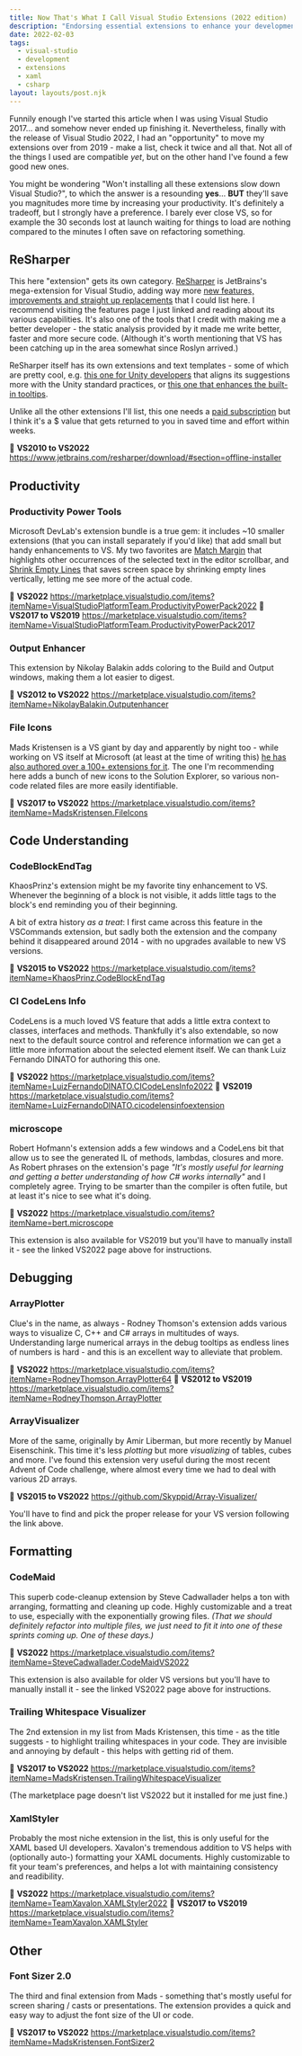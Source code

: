 ```yaml
---
title: Now That's What I Call Visual Studio Extensions (2022 edition)
description: "Endorsing essential extensions to enhance your development environment."
date: 2022-02-03
tags:
  - visual-studio
  - development
  - extensions
  - xaml
  - csharp
layout: layouts/post.njk
---
```


Funnily enough I've started this article when I was using Visual Studio 2017... and somehow never ended up finishing it. Nevertheless, finally with the release of Visual Studio 2022, I had an "opportunity" to move my extensions over from 2019 - make a list, check it twice and all that. Not all of the things I used are compatible _yet_, but on the other hand I've found a few good new ones.

You might be wondering "Won't installing all these extensions slow down Visual Studio?", to which the answer is a resounding **yes**... **BUT** they'll save you magnitudes more time by increasing your productivity. It's definitely a tradeoff, but I strongly have a preference. I barely ever close VS, so for example the 30 seconds lost at launch waiting for things to load are nothing compared to the minutes I often save on refactoring something.

## ReSharper

This here "extension" gets its own category. [ReSharper](https://www.jetbrains.com/resharper/) is JetBrains's mega-extension for Visual Studio, adding way more [new features, improvements and straight up replacements](https://www.jetbrains.com/resharper/features/) that I could list here. I recommend visiting the features page I just linked and reading about its various capabilities. It's also one of the tools that I credit with making me a better developer - the static analysis provided by it made me write better, faster and more secure code. (Although it's worth mentioning that VS has been catching up in the area somewhat since Roslyn arrived.)

ReSharper itself has its own extensions and text templates - some of which are pretty cool, e.g. [this one for Unity developers](https://plugins.jetbrains.com/plugin/11629-unity-support) that aligns its suggestions more with the Unity standard practices, or [this one that enhances the built-in tooltips](https://plugins.jetbrains.com/plugin/11621-enhanced-tooltip).

Unlike all the other extensions I'll list, this one needs a [paid subscription](https://www.jetbrains.com/resharper/buy/#personal) but I think it's a $ value that gets returned to you in saved time and effort within weeks.

💾 **VS2010 to VS2022** https://www.jetbrains.com/resharper/download/#section=offline-installer

## Productivity

### Productivity Power Tools

Microsoft DevLab's extension bundle is a true gem: it includes ~10 smaller extensions (that you can install separately if you'd like) that add small but handy enhancements to VS. My two favorites are [Match Margin](https://marketplace.visualstudio.com/items?itemName=VisualStudioPlatformTeam.MatchMargin2022) that highlights other occurrences of the selected text in the editor scrollbar, and [Shrink Empty Lines](https://marketplace.visualstudio.com/items?itemName=VisualStudioPlatformTeam.SyntacticLineCompression2022) that saves screen space by shrinking empty lines vertically, letting me see more of the actual code.

💾 **VS2022** https://marketplace.visualstudio.com/items?itemName=VisualStudioPlatformTeam.ProductivityPowerPack2022
💾 **VS2017 to VS2019** https://marketplace.visualstudio.com/items?itemName=VisualStudioPlatformTeam.ProductivityPowerPack2017

### Output Enhancer

This extension by Nikolay Balakin adds coloring to the Build and Output windows, making them a lot easier to digest.

💾 **VS2012 to VS2022** https://marketplace.visualstudio.com/items?itemName=NikolayBalakin.Outputenhancer

### File Icons

Mads Kristensen is a VS giant by day and apparently by night too - while working on VS itself at Microsoft (at least at the time of writing this) [he has also authored over a 100+ extensions for it](https://marketplace.visualstudio.com/publishers/MadsKristensen). The one I'm recommending here adds a bunch of new icons to the Solution Explorer, so various non-code related files are more easily identifiable.

💾 **VS2017 to VS2022** https://marketplace.visualstudio.com/items?itemName=MadsKristensen.FileIcons

## Code Understanding

### CodeBlockEndTag

KhaosPrinz's extension might be my favorite tiny enhancement to VS. Whenever the beginning of a block is not visible, it adds little tags to the block's end reminding you of their beginning.

A bit of extra history _as a treat_: I first came across this feature in the VSCommands extension, but sadly both the extension and the company behind it disappeared around 2014 - with no upgrades available to new VS versions.

💾 **VS2015 to VS2022** https://marketplace.visualstudio.com/items?itemName=KhaosPrinz.CodeBlockEndTag

### CI CodeLens Info

CodeLens is a much loved VS feature that adds a little extra context to classes, interfaces and methods. Thankfully it's also extendable, so now next to the default source control and reference information we can get a little more information about the selected element itself. We can thank Luiz Fernando DINATO for authoring this one.

💾 **VS2022** https://marketplace.visualstudio.com/items?itemName=LuizFernandoDINATO.CICodeLensInfo2022
💾 **VS2019** https://marketplace.visualstudio.com/items?itemName=LuizFernandoDINATO.cicodelensinfoextension

### microscope

Robert Hofmann's extension adds a few windows and a CodeLens bit that allow us to see the generated IL of methods, lambdas, closures and more. As Robert phrases on the extension's page _"It's mostly useful for learning and getting a better understanding of how C# works internally"_ and I completely agree. Trying to be smarter than the compiler is often futile, but at least it's nice to see what it's doing.

💾 **VS2022** https://marketplace.visualstudio.com/items?itemName=bert.microscope

This extension is also available for VS2019 but you'll have to manually install it - see the linked VS2022 page above for instructions.

## Debugging

### ArrayPlotter

Clue's in the name, as always - Rodney Thomson's extension adds various ways to visualize C, C++ and C# arrays in multitudes of ways. Understanding large numerical arrays in the debug tooltips as endless lines of numbers is hard - and this is an excellent way to alleviate that problem.

💾 **VS2022** https://marketplace.visualstudio.com/items?itemName=RodneyThomson.ArrayPlotter64
💾 **VS2012 to VS2019** https://marketplace.visualstudio.com/items?itemName=RodneyThomson.ArrayPlotter

### ArrayVisualizer

More of the same, originally by Amir Liberman, but more recently by Manuel Eisenschink. This time it's less _plotting_ but more _visualizing_ of tables, cubes and more. I've found this extension very useful during the most recent Advent of Code challenge, where almost every time we had to deal with various 2D arrays.

💾 **VS2015 to VS2022** https://github.com/Skyppid/Array-Visualizer/

You'll have to find and pick the proper release for your VS version following the link above.

## Formatting

### CodeMaid

This superb code-cleanup extension by Steve Cadwallader helps a ton with arranging, formatting and cleaning up code. Highly customizable and a treat to use, especially with the exponentially growing files. _(That we should definitely refactor into multiple files, we just need to fit it into one of these sprints coming up. One of these days.)_

💾 **VS2022** https://marketplace.visualstudio.com/items?itemName=SteveCadwallader.CodeMaidVS2022

This extension is also available for older VS versions but you'll have to manually install it - see the linked VS2022 page above for instructions.

### Trailing Whitespace Visualizer

The 2nd extension in my list from Mads Kristensen, this time - as the title suggests - to highlight trailing whitespaces in your code. They are invisible and annoying by default - this helps with getting rid of them.

💾 **VS2017 to VS2022** https://marketplace.visualstudio.com/items?itemName=MadsKristensen.TrailingWhitespaceVisualizer

(The marketplace page doesn't list VS2022 but it installed for me just fine.)

### XamlStyler

Probably the most niche extension in the list, this is only useful for the XAML based UI developers. Xavalon's tremendous addition to VS helps with (optionally auto-) formatting your XAML documents. Highly customizable to fit your team's preferences, and helps a lot with maintaining consistency and readibility.

💾 **VS2022** https://marketplace.visualstudio.com/items?itemName=TeamXavalon.XAMLStyler2022
💾 **VS2017 to VS2019** https://marketplace.visualstudio.com/items?itemName=TeamXavalon.XAMLStyler

## Other

### Font Sizer 2.0

The third and final extension from Mads - something that's mostly useful for screen sharing / casts or presentations. The extension provides a quick and easy way to adjust the font size of the UI or code.

💾 **VS2017 to VS2022** https://marketplace.visualstudio.com/items?itemName=MadsKristensen.FontSizer2
